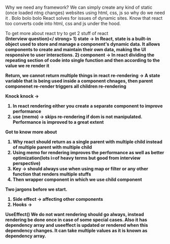 Why we need any framework?
We can simply create any kind of static (once loaded  ntng changes) websites using html, css, js
so why do we need it . Bolo bolo bolo 
React solves for issues of dynamic sites.
Know that react too converts code into html, css and js under the hood.

To get more about react try to get 2 stuff of react
<br>
<strong>(Interview question)</ strong>
<b>1) state </b>-> In React, state is a built-in object used to store and manage a component's dynamic data.
It allows components to create and maintain their own data, making the UI responsive to user interactions.
<b>2) component</b> -> In react dividing the repeating section of code into single function and then according to the value we
re render it

Return, we cannot return multiple things in react
re-rendering -> A state variable that is being used inside a component chnages, then parent componenet re-render triggers all children re-rendering

Knock knock -> 
1) In react rendering either you create a separate component to improve performance
2) use (memo) -> skips re-rendering if dom is not manipulated.
Performance is improved to a great extent

Got to know more about
1) Why react should return as a single parent with multiple child instead of multiple parent with multiple child
2) Using memo for rendering improves the performance as well as better optimization(lots i=of heavy terms but good from interview perspective)
3) Key -> should always use when using map or filter or any other function that
renders multiple stuffs
4) Then wrapper component in which we use child component

Two jargons before we start.
1) Side effect -> affecting other components
2) Hooks ->

UseEffect()
We do not want rendering should go always,
instead rendering be done once in case of some special cases.
Also it has dependency array and useeffect is updated or rendered when this dependency changes.
It can take multiple values as it is known as dependency array.

